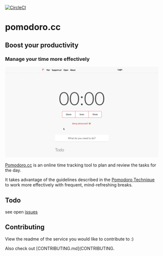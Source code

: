 [![CircleCI](https://circleci.com/gh/christian-fei/pomodoro.cc/tree/master.svg?style=svg)](https://circleci.com/gh/christian-fei/pomodoro.cc/tree/master)

# pomodoro.cc

## Boost your productivity
### Manage your time more effectively

![pomodoro.cc](.github/assets/pomodoro.cc.gif)

[Pomodoro.cc](http://pomodoro.cc) is an online time tracking tool to plan and review the tasks for the day.

It takes advantage of the guidelines described in the [Pomodoro Technique](http://pomodorotechnique.com) to work more effectively with frequent, mind-refreshing breaks.

## Todo

see open [issues](https://github.com/christian-fei/pomodoro.cc/issues)

## Contributing

View the readme of the service you would like to contribute to :)

Also check out [CONTRIBUTING.md](CONTRIBUTING.
